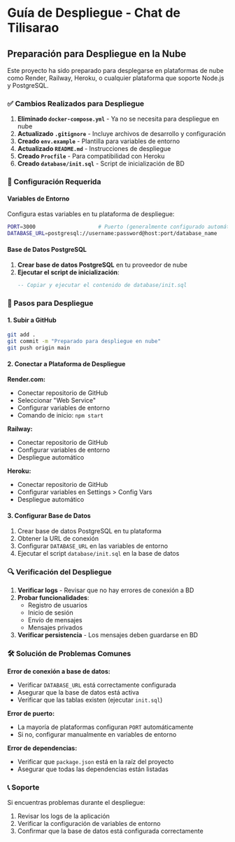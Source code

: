 # Guía de Despliegue - Chat de Tilisarao

## Preparación para Despliegue en la Nube

Este proyecto ha sido preparado para desplegarse en plataformas de nube como Render, Railway, Heroku, o cualquier plataforma que soporte Node.js y PostgreSQL.

### ✅ Cambios Realizados para Despliegue

1. **Eliminado `docker-compose.yml`** - Ya no se necesita para despliegue en nube
2. **Actualizado `.gitignore`** - Incluye archivos de desarrollo y configuración
3. **Creado `env.example`** - Plantilla para variables de entorno
4. **Actualizado `README.md`** - Instrucciones de despliegue
5. **Creado `Procfile`** - Para compatibilidad con Heroku
6. **Creado `database/init.sql`** - Script de inicialización de BD

### 🔧 Configuración Requerida

#### Variables de Entorno

Configura estas variables en tu plataforma de despliegue:

```bash
PORT=3000                    # Puerto (generalmente configurado automáticamente)
DATABASE_URL=postgresql://username:password@host:port/database_name
```

#### Base de Datos PostgreSQL

1. **Crear base de datos PostgreSQL** en tu proveedor de nube
2. **Ejecutar el script de inicialización**:
   ```sql
   -- Copiar y ejecutar el contenido de database/init.sql
   ```

### 🚀 Pasos para Despliegue

#### 1. Subir a GitHub
```bash
git add .
git commit -m "Preparado para despliegue en nube"
git push origin main
```

#### 2. Conectar a Plataforma de Despliegue

**Render.com:**
- Conectar repositorio de GitHub
- Seleccionar "Web Service"
- Configurar variables de entorno
- Comando de inicio: `npm start`

**Railway:**
- Conectar repositorio de GitHub
- Configurar variables de entorno
- Despliegue automático

**Heroku:**
- Conectar repositorio de GitHub
- Configurar variables en Settings > Config Vars
- Despliegue automático

#### 3. Configurar Base de Datos

1. Crear base de datos PostgreSQL en tu plataforma
2. Obtener la URL de conexión
3. Configurar `DATABASE_URL` en las variables de entorno
4. Ejecutar el script `database/init.sql` en la base de datos

### 🔍 Verificación del Despliegue

1. **Verificar logs** - Revisar que no hay errores de conexión a BD
2. **Probar funcionalidades**:
   - Registro de usuarios
   - Inicio de sesión
   - Envío de mensajes
   - Mensajes privados
3. **Verificar persistencia** - Los mensajes deben guardarse en BD

### 🛠️ Solución de Problemas Comunes

**Error de conexión a base de datos:**
- Verificar `DATABASE_URL` está correctamente configurada
- Asegurar que la base de datos está activa
- Verificar que las tablas existen (ejecutar `init.sql`)

**Error de puerto:**
- La mayoría de plataformas configuran `PORT` automáticamente
- Si no, configurar manualmente en variables de entorno

**Error de dependencias:**
- Verificar que `package.json` está en la raíz del proyecto
- Asegurar que todas las dependencias están listadas

### 📞 Soporte

Si encuentras problemas durante el despliegue:
1. Revisar los logs de la aplicación
2. Verificar la configuración de variables de entorno
3. Confirmar que la base de datos está configurada correctamente 